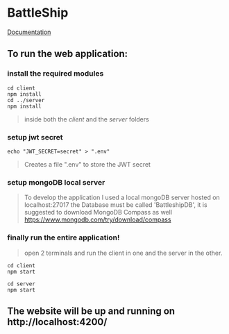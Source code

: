 # BattleShip

[Documentation](https://github.com/giova239/BattleShip/blob/main/Giovanni_Stevanato_880077.pdf)

## To run the web application:

### install the required modules
```
cd client
npm install
cd ../server
npm install
```
>inside both the *client* and the *server* folders

### setup jwt secret
```
echo "JWT_SECRET=secret" > ".env"
```
>Creates a file ".env" to store the JWT secret

### setup mongoDB local server

>To develop the application I used a local mongoDB server hosted on localhost:27017 the Database must be called 'BattleshipDB', it is suggested to download MongoDB Compass as well https://www.mongodb.com/try/download/compass

### finally run the entire application!
> open 2 terminals and run the client in one and the server in the other.
```
cd client
npm start
```
```
cd server
npm start
```
## The website will be up and running on http://localhost:4200/
